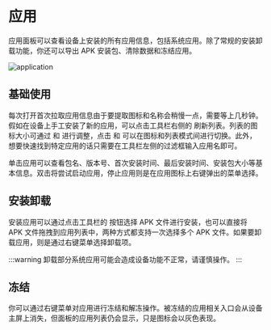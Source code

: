 # 应用

应用面板可以查看设备上安装的所有应用信息，包括系统应用。除了常规的安装卸载功能，你还可以导出 APK 安装包、清除数据和冻结应用。

![application](/application.png)

## 基础使用

每次打开首次拉取应用信息由于要提取图标和名称会稍慢一点，需要等上几秒钟。假如在设备上手工安装了新的应用，可以点击工具栏右侧的 <Icon name="refresh"/> 刷新列表。列表的图标大小可通过 <Icon name="zoom-in"/> 和 <Icon name="zoom-out"/> 进行调整，点击 <Icon name="grid"/> 和 <Icon name="list"/> 可以在图标和列表模式间进行切换。此外，想要快速找到特定应用的话只需要在工具栏左侧的过滤框输入应用名即可。

单击应用可以查看包名、版本号、首次安装时间、最后安装时间、安装包大小等基本信息。双击将尝试启动应用，停止应用则是在应用图标上右键弹出的菜单选择。

## 安装卸载

安装应用可以通过点击工具栏的 <Icon name="add"/> 按钮选择 APK 文件进行安装，也可以直接将 APK 文件拖拽到应用列表中，两种方式都支持一次选择多个 APK 文件。如果要卸载应用，则是通过右键菜单选择卸载项。

:::warning 卸载部分系统应用可能会造成设备功能不正常，请谨慎操作。
:::

## 冻结

你可以通过右键菜单对应用进行冻结和解冻操作。被冻结的应用相关入口会从设备主屏上消失，但面板的应用列表仍会显示，只是图标会以灰色表现。
